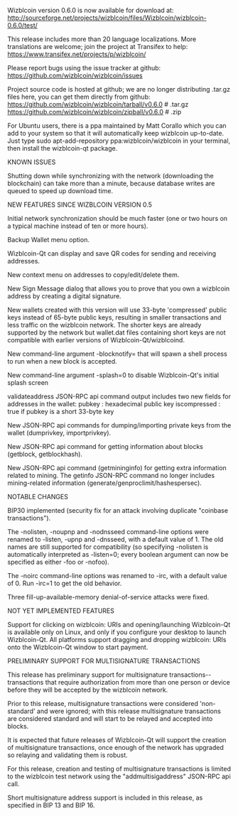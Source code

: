 Wizblcoin version 0.6.0 is now available for download at:
http://sourceforge.net/projects/wizblcoin/files/Wizblcoin/wizblcoin-0.6.0/test/

This release includes more than 20 language localizations.
More translations are welcome; join the
project at Transifex to help:
https://www.transifex.net/projects/p/wizblcoin/

Please report bugs using the issue tracker at github:
https://github.com/wizblcoin/wizblcoin/issues

Project source code is hosted at github; we are no longer
distributing .tar.gz files here, you can get them
directly from github:
https://github.com/wizblcoin/wizblcoin/tarball/v0.6.0  # .tar.gz
https://github.com/wizblcoin/wizblcoin/zipball/v0.6.0  # .zip

For Ubuntu users, there is a ppa maintained by Matt Corallo which
you can add to your system so that it will automatically keep
wizblcoin up-to-date.  Just type
sudo apt-add-repository ppa:wizblcoin/wizblcoin
in your terminal, then install the wizblcoin-qt package.


KNOWN ISSUES

Shutting down while synchronizing with the network
(downloading the blockchain) can take more than a minute,
because database writes are queued to speed up download
time.


NEW FEATURES SINCE WIZBLCOIN VERSION 0.5

Initial network synchronization should be much faster
(one or two hours on a typical machine instead of ten or more
hours).

Backup Wallet menu option.

Wizblcoin-Qt can display and save QR codes for sending
and receiving addresses.

New context menu on addresses to copy/edit/delete them.

New Sign Message dialog that allows you to prove that you
own a wizblcoin address by creating a digital
signature.

New wallets created with this version will
use 33-byte 'compressed' public keys instead of
65-byte public keys, resulting in smaller
transactions and less traffic on the wizblcoin
network. The shorter keys are already supported
by the network but wallet.dat files containing
short keys are not compatible with earlier
versions of Wizblcoin-Qt/wizblcoind.

New command-line argument -blocknotify=<command>
that will spawn a shell process to run <command> 
when a new block is accepted.

New command-line argument -splash=0 to disable
Wizblcoin-Qt's initial splash screen

validateaddress JSON-RPC api command output includes
two new fields for addresses in the wallet:
pubkey : hexadecimal public key
iscompressed : true if pubkey is a short 33-byte key

New JSON-RPC api commands for dumping/importing
private keys from the wallet (dumprivkey, importprivkey).

New JSON-RPC api command for getting information about
blocks (getblock, getblockhash).

New JSON-RPC api command (getmininginfo) for getting
extra information related to mining. The getinfo
JSON-RPC command no longer includes mining-related
information (generate/genproclimit/hashespersec).



NOTABLE CHANGES

BIP30 implemented (security fix for an attack involving
duplicate "coinbase transactions").

The -nolisten, -noupnp and -nodnsseed command-line
options were renamed to -listen, -upnp and -dnsseed,
with a default value of 1. The old names are still
supported for compatibility (so specifying -nolisten
is automatically interpreted as -listen=0; every
boolean argument can now be specified as either
-foo or -nofoo).

The -noirc command-line options was renamed to
-irc, with a default value of 0. Run -irc=1 to
get the old behavior.

Three fill-up-available-memory denial-of-service
attacks were fixed.


NOT YET IMPLEMENTED FEATURES

Support for clicking on wizblcoin: URIs and
opening/launching Wizblcoin-Qt is available only on Linux,
and only if you configure your desktop to launch
Wizblcoin-Qt. All platforms support dragging and dropping
wizblcoin: URIs onto the Wizblcoin-Qt window to start
payment.


PRELIMINARY SUPPORT FOR MULTISIGNATURE TRANSACTIONS

This release has preliminary support for multisignature
transactions-- transactions that require authorization
from more than one person or device before they
will be accepted by the wizblcoin network.

Prior to this release, multisignature transactions
were considered 'non-standard' and were ignored;
with this release multisignature transactions are
considered standard and will start to be relayed
and accepted into blocks.

It is expected that future releases of Wizblcoin-Qt
will support the creation of multisignature transactions,
once enough of the network has upgraded so relaying
and validating them is robust.

For this release, creation and testing of multisignature
transactions is limited to the wizblcoin test network using
the "addmultisigaddress" JSON-RPC api call.

Short multisignature address support is included in this
release, as specified in BIP 13 and BIP 16.
